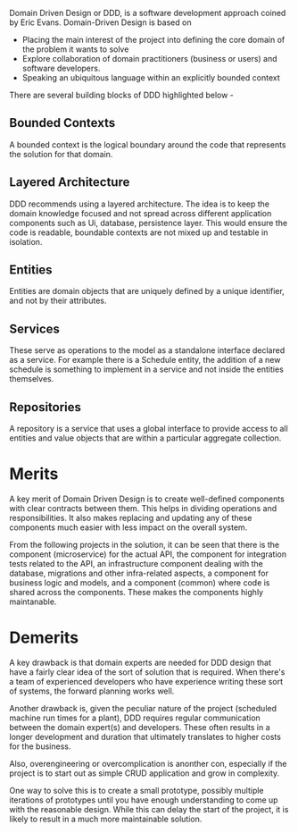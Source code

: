 Domain Driven Design or DDD, is a software development approach coined by Eric Evans. Domain-Driven Design is based on
* Placing the main interest of the project into defining the core domain of the problem it wants to solve
* Explore collaboration of domain practitioners (business or users) and software developers.
* Speaking an ubiquitous language within an explicitly bounded context

There are several building blocks of DDD highlighted below - 

## Bounded Contexts
A bounded context is the logical boundary around the code that represents the solution for that domain.

## Layered Architecture
DDD recommends using a layered architecture. The idea is to keep the domain knowledge focused and not spread across different application components such as Ui, database, persistence layer. This would ensure the code is readable, boundable contexts are not mixed up and testable in isolation.

## Entities
Entities are domain objects that are uniquely defined by a unique identifier, and not by their attributes. 

## Services
These serve as operations to the model as a standalone interface declared as a service. For example there is a Schedule entity, the addition of a new schedule is something to implement in a service and not inside the entities themselves.

## Repositories
A repository is a service that uses a global interface to provide access to all entities and value objects that are within a particular aggregate collection.

# Merits
A key merit of Domain Driven Design is to create well-defined components with clear contracts between them. This helps in dividing operations and responsibilities. It also makes replacing and updating any of these components much easier with less impact on the overall system.

From the following projects in the solution, it can be seen that there is the component (microservice) for the actual API, the component for integration tests related to the API, an infrastructure component dealing with the database, migrations and other infra-related aspects, a component for business logic and models, and a component (common) where code is shared across the components. These makes the components highly maintanable.

# Demerits
A key drawback is that domain experts are needed for DDD design that have a fairly clear idea of the sort of solution that is required. When there's a team of experienced developers who have experience writing these sort of systems, the forward planning works well. 

Another drawback is, given the peculiar nature of the project (scheduled machine run times for a plant), DDD requires regular communication between the domain expert(s) and developers. These often results in a longer development and duration that ultimately translates to higher costs for the business.

Also, overengineering or overcomplication is anonther con, especially if the project is to start out as simple CRUD application and grow in complexity.

One way to solve this is to create a small prototype, possibly multiple iterations of prototypes until you have enough understanding to come up with the reasonable design. While this can delay the start of the project, it is likely to result in a much more maintainable solution.